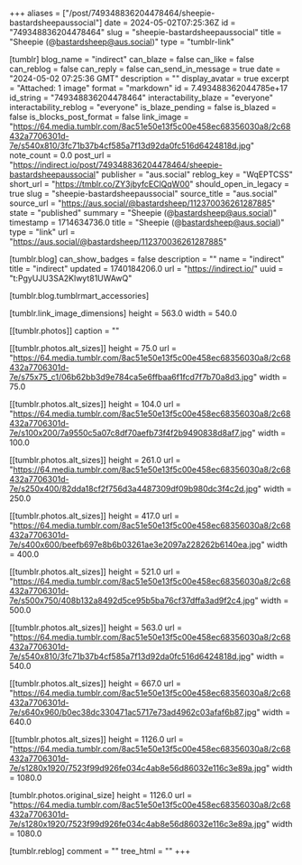 +++
aliases = ["/post/749348836204478464/sheepie-bastardsheepaussocial"]
date = 2024-05-02T07:25:36Z
id = "749348836204478464"
slug = "sheepie-bastardsheepaussocial"
title = "Sheepie (@bastardsheep@aus.social)"
type = "tumblr-link"

[tumblr]
blog_name = "indirect"
can_blaze = false
can_like = false
can_reblog = false
can_reply = false
can_send_in_message = true
date = "2024-05-02 07:25:36 GMT"
description = ""
display_avatar = true
excerpt = "Attached: 1 image"
format = "markdown"
id = 7.493488362044785e+17
id_string = "749348836204478464"
interactability_blaze = "everyone"
interactability_reblog = "everyone"
is_blaze_pending = false
is_blazed = false
is_blocks_post_format = false
link_image = "https://64.media.tumblr.com/8ac51e50e13f5c00e458ec68356030a8/2c68432a7706301d-7e/s540x810/3fc71b37b4cf585a7f13d92da0fc516d6424818d.jpg"
note_count = 0.0
post_url = "https://indirect.io/post/749348836204478464/sheepie-bastardsheepaussocial"
publisher = "aus.social"
reblog_key = "WqEPTCSS"
short_url = "https://tmblr.co/ZY3jbyfcEClQqW00"
should_open_in_legacy = true
slug = "sheepie-bastardsheepaussocial"
source_title = "aus.social"
source_url = "https://aus.social/@bastardsheep/112370036261287885"
state = "published"
summary = "Sheepie (@bastardsheep@aus.social)"
timestamp = 1714634736.0
title = "Sheepie (@bastardsheep@aus.social)"
type = "link"
url = "https://aus.social/@bastardsheep/112370036261287885"

[tumblr.blog]
can_show_badges = false
description = ""
name = "indirect"
title = "indirect"
updated = 1740184206.0
url = "https://indirect.io/"
uuid = "t:PgyUJU3SA2Klwyt81UWAwQ"

[tumblr.blog.tumblrmart_accessories]

[tumblr.link_image_dimensions]
height = 563.0
width = 540.0

[[tumblr.photos]]
caption = ""

[[tumblr.photos.alt_sizes]]
height = 75.0
url = "https://64.media.tumblr.com/8ac51e50e13f5c00e458ec68356030a8/2c68432a7706301d-7e/s75x75_c1/06b62bb3d9e784ca5e6ffbaa6f1fcd7f7b70a8d3.jpg"
width = 75.0

[[tumblr.photos.alt_sizes]]
height = 104.0
url = "https://64.media.tumblr.com/8ac51e50e13f5c00e458ec68356030a8/2c68432a7706301d-7e/s100x200/7a9550c5a07c8df70aefb73f4f2b9490838d8af7.jpg"
width = 100.0

[[tumblr.photos.alt_sizes]]
height = 261.0
url = "https://64.media.tumblr.com/8ac51e50e13f5c00e458ec68356030a8/2c68432a7706301d-7e/s250x400/82dda18cf2f756d3a4487309df09b980dc3f4c2d.jpg"
width = 250.0

[[tumblr.photos.alt_sizes]]
height = 417.0
url = "https://64.media.tumblr.com/8ac51e50e13f5c00e458ec68356030a8/2c68432a7706301d-7e/s400x600/beefb697e8b6b03261ae3e2097a228262b6140ea.jpg"
width = 400.0

[[tumblr.photos.alt_sizes]]
height = 521.0
url = "https://64.media.tumblr.com/8ac51e50e13f5c00e458ec68356030a8/2c68432a7706301d-7e/s500x750/408b132a8492d5ce95b5ba76cf37dffa3ad9f2c4.jpg"
width = 500.0

[[tumblr.photos.alt_sizes]]
height = 563.0
url = "https://64.media.tumblr.com/8ac51e50e13f5c00e458ec68356030a8/2c68432a7706301d-7e/s540x810/3fc71b37b4cf585a7f13d92da0fc516d6424818d.jpg"
width = 540.0

[[tumblr.photos.alt_sizes]]
height = 667.0
url = "https://64.media.tumblr.com/8ac51e50e13f5c00e458ec68356030a8/2c68432a7706301d-7e/s640x960/b0ec38dc330471ac5717e73ad4962c03afaf6b87.jpg"
width = 640.0

[[tumblr.photos.alt_sizes]]
height = 1126.0
url = "https://64.media.tumblr.com/8ac51e50e13f5c00e458ec68356030a8/2c68432a7706301d-7e/s1280x1920/7523f99d926fe034c4ab8e56d86032e116c3e89a.jpg"
width = 1080.0

[tumblr.photos.original_size]
height = 1126.0
url = "https://64.media.tumblr.com/8ac51e50e13f5c00e458ec68356030a8/2c68432a7706301d-7e/s1280x1920/7523f99d926fe034c4ab8e56d86032e116c3e89a.jpg"
width = 1080.0

[tumblr.reblog]
comment = ""
tree_html = ""
+++
